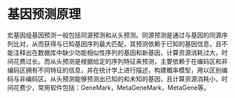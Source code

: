 # 基因预测原理

宏基因组基因预测一般包括同源预测和从头预测。同源预测是通过与基因的同源序列比对，从而获得与已知基因序列最大匹配，其预测依赖于已知的基因信息，且不能注释出在数据库中缺少功能相似性序列的基因和新基因，计算资源消耗过大，时间花费过长。而从头预测是根据给定的序列特征来预测，主要依赖于在编码区和非编码区拥有不同特征的信息，并在统计学上进行描述，构建概率模型，用以区别编码与非编码区。从头预测能够预测出已知的和未知的基因，且计算资源消耗小，时间花费少，常用软件包括：GeneMark，MetaGeneMark，MetaGene等。